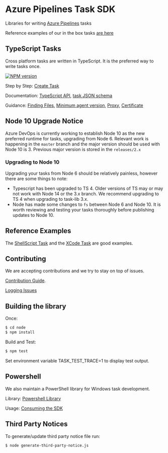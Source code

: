 
# Azure Pipelines Task SDK

Libraries for writing [Azure Pipelines](https://azure.microsoft.com/en-us/services/devops/pipelines) tasks

Reference examples of our in the box tasks [are here](https://github.com/Microsoft/azure-pipelines-tasks)

## TypeScript Tasks

Cross platform tasks are written in TypeScript.  It is the preferred way to write tasks once.

[![NPM version][npm-lib-image]][npm-lib-url]

Step by Step: [Create Task](https://docs.microsoft.com/en-us/azure/devops/extend/develop/add-build-task?view=vsts)

Documentation: [TypeScript API](docs/azure-pipelines-task-lib.md), [task JSON schema](https://aka.ms/vsts-tasks.schema.json)

Guidance: [Finding Files](docs/findingfiles.md), [Minimum agent version](docs/minagent.md), [Proxy](docs/proxy.md), [Certificate](docs/cert.md)

## Node 10 Upgrade Notice

Azure DevOps is currently working to establish Node 10 as the new preferred runtime for tasks, upgrading from Node 6.
Relevant work is happening in the `master` branch and the major version should be used with Node 10 is 3.
Previous major version is stored in the `releases/2.x`

### Upgrading to Node 10

Upgrading your tasks from Node 6 should be relatively painless, however there are some things to note:
* Typescript has been upgraded to TS 4. Older versions of TS may or may not work with Node 14 or the 3.x branch. We recommend upgrading to TS 4 when upgrading to task-lib 3.x.
* Node has made some changes to `fs` between Node 6 and Node 10. It is worth reviewing and testing your tasks thoroughly before publishing updates to Node 10.

## Reference Examples

The [ShellScript Task](https://github.com/Microsoft/azure-pipelines-tasks/tree/master/Tasks/ShellScriptV2) and the [XCode Task](https://github.com/Microsoft/azure-pipelines-tasks/tree/master/Tasks/XcodeV5) are good examples.

## Contributing

We are accepting contributions and we try to stay on top of issues.

[Contribution Guide](../CONTRIBUTING.md).

[Logging Issues](https://github.com/Microsoft/azure-pipelines-task-lib/issues)

## Building the library

Once:
```bash
$ cd node
$ npm install
```

Build and Test:
```bash
$ npm test
```

Set environment variable TASK_TEST_TRACE=1 to display test output.

[npm-lib-image]: https://img.shields.io/npm/v/azure-pipelines-task-lib.svg?style=flat
[npm-lib-url]: https://www.npmjs.com/package/azure-pipelines-task-lib

## Powershell

We also maintain a PowerShell library for Windows task development.

Library: [Powershell Library](../powershell)

Usage: [Consuming the SDK](../powershell/Docs/Consuming.md)

## Third Party Notices
To generate/update third party notice file run:
```bash
$ node generate-third-party-notice.js
```
